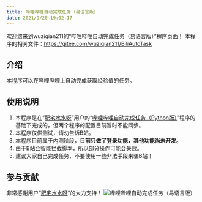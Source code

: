 ```yaml
---
title: 哔哩哔哩自动完成任务（易语言版）
date: 2021/9/20 19:02:17
---
```

欢迎您来到wuziqian211的“哔哩哔哩自动完成任务（易语言版）”程序页面！
本程序的相关文件：<https://gitee.com/wuziqian211/BiliAutoTask>

## 介绍
本程序可以在哔哩哔哩上自动完成获取经验值的任务。

## 使用说明
1. 本程序是在“[肥宅水水呀](https://gitee.com/happycola)”用户的“[哔哩哔哩自动完成任务（Python版）](https://gitee.com/happycola/bili-auto-task)”程序的基础下完成的，但两个程序的配置目前暂时不能同步。
2. 本程序仅供测试，请勿告诉B站。
3. 本程序目前属于内测阶段，**目前只做了登录功能，其他功能尚未开发**。
4. 由于B站会智能拦截脚本，所以部分操作可能会失败。
5. 建议大家自己完成任务，不要使用一些非法手段来骗B站！

## 参与贡献
非常感谢用户“[肥宅水水呀](https://gitee.com/happycola)”的大力支持！
![哔哩哔哩自动完成任务（易语言版）](index.png)
